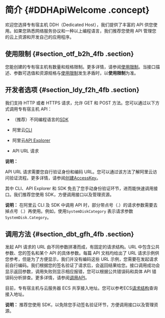 # 简介 {#DDHApiWelcome .concept}

欢迎您选择专有宿主机 DDH（Dedicated Host），我们提供了丰富的 API 供您使用。如果您熟悉网络服务协议和一种以上编程语言，我们推荐您使用 API 管理您的云上资源和开发自己的应用程序。

## 使用限制 {#section_otf_b2h_4fb .section}

您能创建的专有宿主机有数量和规格限制。更多详情，请参阅[使用限制](../../../../../intl.zh-CN/产品简介/使用限制.md#)。当接口描述、参数可选值和资源规格与[使用限制](../../../../../intl.zh-CN/产品简介/使用限制.md#)发生矛盾时，以**使用限制**为准。

## 开发者选项 {#section_ldy_f2h_4fb .section}

我们支持 HTTP 或者 HTTPS 请求，允许 GET 和 POST 方法。您可以通过以下方式调用专有宿主机 API：

-   （推荐）不同编程语言的[SDK](https://github.com/aliyun)

-   阿里云[CLI](https://www.alibabacloud.com/help/doc-detail/29993.htm)

-   阿里云[API Explorer](https://api.aliyun.com/)

-   API URL 请求

**说明：** 

API URL 请求需要您自行验证身份和编码 URL。您可以通过该方法了解阿里云访问验证流程。更多详情，请参阅[创建AccessKey](../../../../../intl.zh-CN/通用参考/创建AccessKey.md#)。


其中 CLI、API Explorer 和 SDK 免去了您手动身份验证环节，进而能快速调用接口。我们推荐您使用 SDK，方便调用接口以及管理资源。

**说明：** 在阿里云 CLI 及 SDK 中调用 API 时，部分带点号（.）的请求参数需要去掉点号（.）再使用。例如，使用`SystemDiskCategory` 表示请求参数 `SystemDisk.Category`。

## 调用方法 {#section_dbt_gfh_4fb .section}

发起 API 请求的 URL 由不同参数拼凑而成，有固定的请求结构。URL 中包含公共参数、您的签名和某个 API 的具体参数。每篇 API 文档均给出了 URL 请求示例供您参考，但是为了方便显示，我们并没有编码这些 URL 示例，您需要在发起请求前自行编码。我们根据您的签名验证了请求后，会返回结果给您。接口调用成功会显示返回参数，调用失败则显示相应报错，您可以根据公共错误码和具体 API 错误码分析排查。更多详情，请参阅[调用API](../../../../../intl.zh-CN/阿里云API介绍/调用API.md#)。

目前，专有宿主机与云服务器 ECS 共享接入地址。您可以参考ECS[请求结构](../../../../../intl.zh-CN/API参考/快速入门/请求结构.md#)查询接入地址。

**说明：** 推荐您使用 SDK，以免除您手动签名验证环节，方便调用接口以及管理资源。

